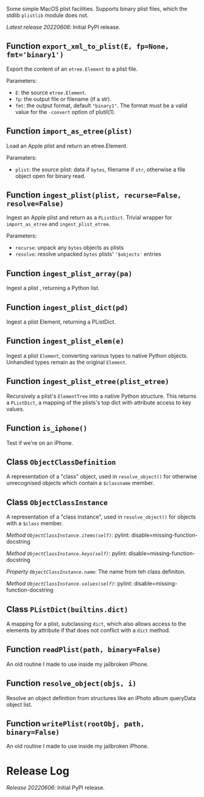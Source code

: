 Some simple MacOS plist facilities.
Supports binary plist files, which the stdlib `plistlib` module does not.

*Latest release 20220606*:
Initial PyPI release.

## Function `export_xml_to_plist(E, fp=None, fmt='binary1')`

Export the content of an `etree.Element` to a plist file.

Parameters:
* `E`: the source `etree.Element`.
* `fp`: the output file or filename (if a str).
* `fmt`: the output format, default `"binary1"`.
  The format must be a valid value for the `-convert` option of plutil(1).

## Function `import_as_etree(plist)`

Load an Apple plist and return an etree.Element.

Paramaters:
* `plist`: the source plist: data if `bytes`, filename if `str`,
  otherwise a file object open for binary read.

## Function `ingest_plist(plist, recurse=False, resolve=False)`

Ingest an Apple plist and return as a `PListDict`.
Trivial wrapper for `import_as_etree` and `ingest_plist_etree`.

Parameters:
* `recurse`: unpack any `bytes` objects as plists
* `resolve`: resolve unpacked `bytes` plists' `'$objects'` entries

## Function `ingest_plist_array(pa)`

Ingest a plist <array>, returning a Python list.

## Function `ingest_plist_dict(pd)`

Ingest a plist <dict> Element, returning a PListDict.

## Function `ingest_plist_elem(e)`

Ingest a plist `Element`, converting various types to native Python objects.
Unhandled types remain as the original `Element`.

## Function `ingest_plist_etree(plist_etree)`

Recursively a plist's `ElementTree` into a native Python structure.
This returns a `PListDict`, a mapping of the plists's top dict
with attribute access to key values.

## Function `is_iphone()`

Test if we're on an iPhone.

## Class `ObjectClassDefinition`

A representation of a "class" object, used in `resolve_object()`
for otherwise unrecognised objects which contain a `$classname` member.

## Class `ObjectClassInstance`

A representation of a "class instance", used in `resolve_object()`
for objects with a `$class` member.

*Method `ObjectClassInstance.items(self)`*:
pylint: disable=missing-function-docstring

*Method `ObjectClassInstance.keys(self)`*:
pylint: disable=missing-function-docstring

*Property `ObjectClassInstance.name`*:
The name from teh class definiton.

*Method `ObjectClassInstance.values(self)`*:
pylint: disable=missing-function-docstring

## Class `PListDict(builtins.dict)`

A mapping for a plist, subclassing `dict`, which also allows
access to the elements by attribute if that does not conflict
with a `dict` method.

## Function `readPlist(path, binary=False)`

An old routine I made to use inside my jailbroken iPhone.

## Function `resolve_object(objs, i)`

Resolve an object definition from structures like an iPhoto album
queryData object list.

## Function `writePlist(rootObj, path, binary=False)`

An old routine I made to use inside my jailbroken iPhone.

# Release Log



*Release 20220606*:
Initial PyPI release.
